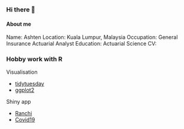 ### Hi there 👋

#### About me

Name: Ashten
Location: Kuala Lumpur, Malaysia
Occupation: General Insurance Actuarial Analyst 
Education: Actuarial Science
CV: 

### Hobby work with R

Visualisation
- [tidytuesday](https://github.com/ashten28/tidytuesday)
- [ggplot2](https://github.com/ashten28/my_ggplots)

Shiny app
- [Ranchi](https://github.com/ashten28/ranchi)
- [Covid19](https://github.com/ashten28/covid19)

<!--
**ashten28/ashten28** is a ✨ _special_ ✨ repository because its `README.md` (this file) appears on your GitHub profile.

Here are some ideas to get you started:

- 🔭 I’m currently working on ...
- 🌱 I’m currently learning ...
- 👯 I’m looking to collaborate on ...
- 🤔 I’m looking for help with ...
- 💬 Ask me about ...
- 📫 How to reach me: ...
- 😄 Pronouns: ...
- ⚡ Fun fact: ...
-->
